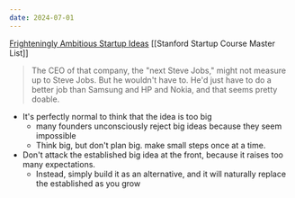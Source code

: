 ```yaml
---
date: 2024-07-01
---
```

[Frighteningly Ambitious Startup Ideas](https://paulgraham.com/ambitious.html#f2n)
[[Stanford Startup Course Master List]]
> The CEO of that company, the "next Steve Jobs," might not measure up to Steve Jobs. But he wouldn't have to. He'd just have to do a better job than Samsung and HP and Nokia, and that seems pretty doable.
- It's perfectly normal to think that the idea is too big
	- many founders unconsciously reject big ideas because they seem impossible
	- Think big, but don't plan big. make small steps once at a time.
- Don't attack the established big idea at the front, because it raises too many expectations. 
	- Instead, simply build it as an alternative, and it will naturally replace the established as you grow